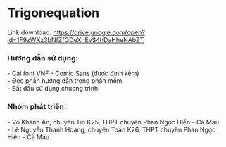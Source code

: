 # Trigonequation

Link download: https://drive.google.com/open?id=1F9zWXz3bNfZfODeXhEvS4hDaHheNAbZT

<h3><b>Hướng dẫn sử dụng:</b></h3>
- Cài font VNF - Comic Sans (được đính kèm) </br>
- Đọc phần hướng dẫn trong phần mềm  </br>
- Bắt đầu sử dụng chương trình  </br>

<h3><b>Nhóm phát triển:</b></h3>
- Võ Khánh An, chuyên Tin K25, THPT chuyên Phan Ngọc Hiển - Cà Mau  </br>
- Lê Nguyễn Thanh Hoàng, chuyên Toán K26, THPT chuyên Phan Ngọc Hiển - Cà Mau
